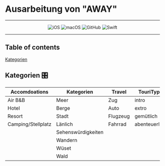 # Ausarbeitung von "AWAY"

---

<div align="center">

![iOS][ios link] ![macOS][macos link] ![GitHub][Github link] ![Swift][swift link]

</div>

---

## Table of contents

[Kategorien](#kategorien)

## Kategorien 🎛️

| Accomdoations      | Kategorien         | Travel   | TouriType     | Extras     |
| ------------------ | ------------------ | -------- | ------------- | ---------- |
| Air B&B            | Meer               | Zug      | intro         | Mietwagen  |
| Hotel              | Berge              | Auto     | extro         | Bustickets |
| Resort             | Stadt              | Flugzeug | gemütlich     |
| Camping/Stellplatz | Länlich            | Fahrrad  | abenteuerlich |
|                    | Sehenswürdigkeiten | 
|                    | Wandern            |
|                    | Wüset              |
|                    | Wald               |




[ios link]: https://img.shields.io/badge/iOS-000000?style=for-the-badge&logo=ios&logoColor=white
[macos link]: https://img.shields.io/badge/mac%20os-000000?style=for-the-badge&logo=macos&logoColor=F0F0F0
[swift link]: https://img.shields.io/badge/swift-F54A2A?style=for-the-badge&logo=swift&logoColor=white
[Github link]: https://img.shields.io/badge/github-%23121011.svg?style=for-the-badge&logo=github&logoColor=white
